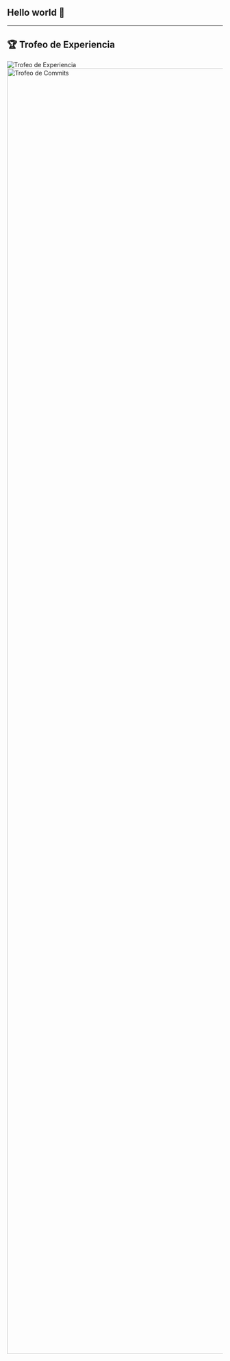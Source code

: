 ## Hello world 👋
---
## 🏆 Trofeo de Experiencia

![Trofeo de Experiencia](https://github-profile-trophy.vercel.app/?username=Michaelsr&theme=darkhub&title=Experience)
<img src="https://github-profile-trophy.vercel.app/?username=Michaelsr&theme=radical&title=Experience" alt="Trofeo de Commits" width="3000" />

<!--
**Michaelsr/Michaelsr** is a ✨ _special_ ✨ repository because its `README.md` (this file) appears on your GitHub profile.

Here are some ideas to get you started:

- 🔭 I’m currently working on ...
- 🌱 I’m currently learning ...
- 👯 I’m looking to collaborate on ...
- 🤔 I’m looking for help with ...
- 💬 Ask me about ...
- 📫 How to reach me: ...
- 😄 Pronouns: ...
- ⚡ Fun fact: ...
-->
